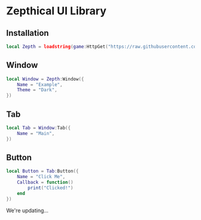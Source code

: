 # Zepthical UI Library

## Installation

```lua
local Zepth = loadstring(game:HttpGet("https://raw.githubusercontent.com/zepthical/Library/main/Library/Init.lua"))()
```

## Window

```lua
local Window = Zepth:Window({
    Name = "Example",
    Theme = "Dark",
})
```

## Tab

```lua
local Tab = Window:Tab({
    Name = "Main",
})
```
## Button

```lua
local Button = Tab:Button({
    Name = "Click Me",
    Callback = function()
        print("Clicked!")
    end
})
```

We're updating...
